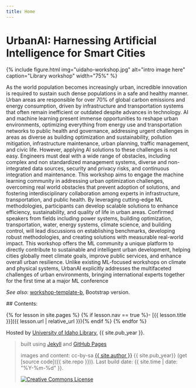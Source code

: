 ```yaml
---
title: Home
---
```


# UrbanAI: Harnessing Artificial Intelligence for Smart Cities

{% include figure.html img="uidaho-workshop.jpg" alt="intro image here" caption="Library workshop" width="75%" %}

As the world population becomes increasingly urban, incredible innovation is required to sustain
such dense populations in a safe and healthy manner. Urban areas are responsible for over 70% of
global carbon emissions and energy consumption, driven by infrastructure and transportation
systems that often remain inefficient or outdated despite advances in technology. AI and machine learning present immense opportunities to reshape urban environments, optimizing everything
from energy use and transportation networks to public health and governance, addressing urgent
challenges in areas as diverse as building optimization and sustainability, pollution mitigation,
infrastructure maintenance, urban planning, traffic management, and civic life. However, applying AI solutions to these challenges is not easy. Engineers must deal with a wide range of
obstacles, including complex and non standardized management systems, diverse and non-integrated
data sources, security and privacy risks, and continuous integration and maintenance. This workshop aims to engage the machine learning community in addressing urban optimization challenges,
overcoming real world obstacles that prevent adoption of solutions, and fostering interdisciplinary
collaboration among experts in infrastructure, transportation, and public health. By leveraging
cutting-edge ML methodologies, participants can develop scalable solutions to enhance efficiency,
sustainability, and quality of life in urban areas. Confirmed speakers from fields including power
systems, building optimization, transportation, water, energy systems, climate science, and building
control, will lead discussions on establishing benchmarks, developing robust methodologies, and
creating solutions with measurable real-world impact. This workshop offers the ML community
a unique platform to directly contribute to sustainable and intelligent urban development, helping
cities globally meet climate goals, improve public services, and enhance overall urban resilience. Unlike existing ML-focused workshops on climate and physical systems, UrbanAI explicitly
addresses the multifaceted challenges of urban environments, bringing international experts together
for the first time at a major ML conference

*See also:* [workshop-template-b](https://evanwill.github.io/workshop-template-b/), Bootstrap version.

<div class="toc" markdown="1">
## Contents:

{% for lesson in site.pages %}
{% if lesson.nav == true %}- [{{ lesson.title }}]({{ lesson.url | relative_url }}){% endif %}
{% endfor %}
</div>

Hosted by [University of Idaho Library](http://www.lib.uidaho.edu/), {{ site.pub_year }}.
 
> built using [Jekyll](https://jekyllrb.com/) and [GitHub Pages](https://pages.github.com/)
>
> images and content: cc-by-sa <a href="https://github.com/{{ site.github_username }}">{{ site.author }}</a> {{ site.pub_year}} (get [source code]({{ site.repo }})).
> Last build date: {{ site.time | date: "%Y-%m-%d" }}.
>
> <a href="http://creativecommons.org/licenses/by-sa/4.0/" rel="license"><img style="border-width: 0;" src="https://i.creativecommons.org/l/by-sa/4.0/88x31.png" alt="Creative Commons License" /></a>
